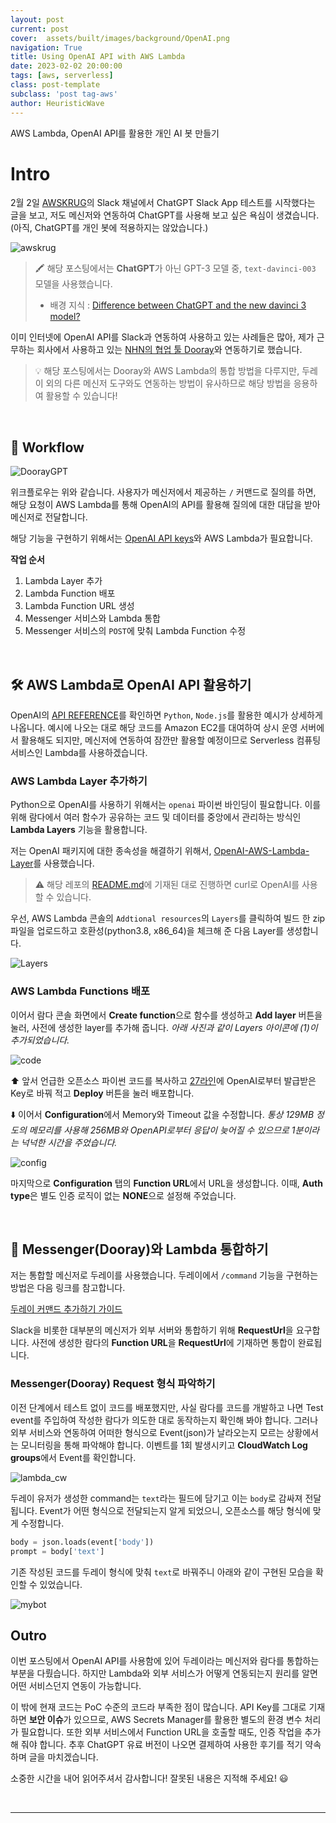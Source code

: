 ```yaml
---
layout: post
current: post
cover:  assets/built/images/background/OpenAI.png
navigation: True
title: Using OpenAI API with AWS Lambda
date: 2023-02-02 20:00:00
tags: [aws, serverless]
class: post-template
subclass: 'post tag-aws'
author: HeuristicWave
---
```

AWS Lambda, OpenAI API를 활용한 개인 AI 봇 만들기

# Intro

2월 2일 [AWSKRUG](https://www.facebook.com/groups/awskrug/ )의 Slack 채널에서 ChatGPT Slack App 테스트를 시작했다는 글을 보고,
저도 메신저와 연동하여 ChatGPT를 사용해 보고 싶은 욕심이 생겼습니다. (아직, ChatGPT를 개인 봇에 적용하지는 않았습니다.)

![awskrug](../../assets/built/images/post/etc/awskrug.png)

> 🖍 해당 포스팅에서는 **ChatGPT**가 아닌 GPT-3 모델 중, `text-davinci-003` 모델을 사용했습니다.
> <br>
> - 배경 지식 : [Difference between ChatGPT and the new davinci 3 model?](https://www.reddit.com/r/OpenAI/comments/zdrnsf/difference_between_chatgpt_and_the_new_davinci_3/)

이미 인터넷에 OpenAI API를 Slack과 연동하여 사용하고 있는 사례들은 많아,
제가 근무하는 회사에서 사용하고 있는 [NHN의 협업 툴 Dooray](https://dooray.com/main/ )와 연동하기로 했습니다.

> 💡 해당 포스팅에서는 Dooray와 AWS Lambda의 통합 방법을 다루지만,
> 두레이 외의 다른 메신저 도구와도 연동하는 방법이 유사하므로 해당 방법을 응용하여 활용할 수 있습니다!

<br> 

## 🧭 Workflow

![DoorayGPT](../../assets/built/images/post/etc/dooraygpt.png)

위크플로우는 위와 같습니다. 사용자가 메신저에서 제공하는 `/` 커맨드로 질의를 하면,
해당 요청이 AWS Lambda를 통해 OpenAI의 API를 활용해 질의에 대한 대답을 받아 메신저로 전달합니다.

해당 기능을 구현하기 위해서는 [OpenAI API keys](https://platform.openai.com/account/api-keys )와 AWS Lambda가 필요합니다.

**작업 순서**

1. Lambda Layer 추가
2. Lambda Function 배포
3. Lambda Function URL 생성
4. Messenger 서비스와 Lambda 통합
5. Messenger 서비스의 `POST`에 맞춰 Lambda Function 수정

<br>

## 🛠️ AWS Lambda로 OpenAI API 활용하기

OpenAI의 [API REFERENCE](https://platform.openai.com/docs/api-reference/introduction )를 확인하면 
`Python`, `Node.js`를 활용한 예시가 상세하게 나옵니다.
예시에 나오는 대로 해당 코드를 Amazon EC2를 대여하여 상시 운영 서버에서 활용해도 되지만, 메신저에 연동하여 잠깐만 활용할 예정이므로 Serverless 컴퓨팅 서비스인 Lambda를 사용하겠습니다.

### AWS Lambda Layer 추가하기

Python으로 OpenAI를 사용하기 위해서는 `openai` 파이썬 바인딩이 필요합니다.
이를 위해 람다에서 여러 함수가 공유하는 코드 및 데이터를 중앙에서 관리하는 방식인 **Lambda Layers** 기능을 활용합니다. 

저는 OpenAI 패키지에 대한 종속성을 해결하기 위해서, [OpenAI-AWS-Lambda-Layer](https://github.com/erenyasarkurt/OpenAI-AWS-Lambda-Layer )를 사용했습니다.

> ⚠️ 해당 레포의 [README.md](https://github.com/erenyasarkurt/OpenAI-AWS-Lambda-Layer/blob/main/README.md )에 기재된 대로 진행하면 curl로 OpenAI를 사용할 수 있습니다.

우선, AWS Lambda 콘솔의 `Addtional resources`의 `Layers`를 클릭하여 빌드 한 zip 파일을 업로드하고 호환성(python3.8, x86_64)을 체크해 준 다음 Layer를 생성합니다.

![Layers](../../assets/built/images/post/lambda/layers.png)

### AWS Lambda Functions 배포

이어서 람다 콘솔 화면에서 **Create function**으로 함수를 생성하고 **Add layer** 버튼을 눌러,
사전에 생성한 layer를 추가해 줍니다. *아래 사진과 같이 Layers 아이콘에 (1)이 추가되었습니다.*

![code](../../assets/built/images/post/lambda/code.png)

⬆️ 앞서 언급한 오픈소스 파이썬 코드를 복사하고 [27라인](https://github.com/erenyasarkurt/OpenAI-AWS-Lambda-Layer/blob/main/lambda_function.py#L27 )에 OpenAI로부터 발급받은 Key로 바꿔 적고 **Deploy** 버튼을 눌러 배포합니다.

⬇️ 이어서 **Configuration**에서 Memory와 Timeout 값을 수정합니다.
*통상 129MB 정도의 메모리를 사용해 256MB와 OpenAPI로부터 응답이 늦어질 수 있으므로 1분이라는 넉넉한 시간을 주었습니다.*

![config](../../assets/built/images/post/lambda/config.png)

마지막으로 **Configuration** 탭의 **Function URL**에서 URL을 생성합니다.
이때, **Auth type**은 별도 인증 로직이 없는 **NONE**으로 설정해 주었습니다.

<br>

## 🔄 Messenger(Dooray)와 Lambda 통합하기

저는 통합할 메신저로 두레이를 사용했습니다. 두레이에서 `/command` 기능을 구현하는 방법은 다음 링크를 참고합니다.

[두레이 커맨드 추가하기 가이드](https://helpdesk.dooray.com/share/pages/9wWo-xwiR66BO5LGshgVTg/2900080163559890590)

Slack을 비롯한 대부분의 메신저가 외부 서버와 통합하기 위해 **RequestUrl**을 요구합니다.
사전에 생성한 람다의 **Function URL**을 **RequestUrl**에 기재하면 통합이 완료됩니다.

### Messenger(Dooray) Request 형식 파악하기

이전 단계에서 테스트 없이 코드를 배포했지만, 사실 람다를 코드를 개발하고 나면 Test event를 주입하여 작성한 람다가 의도한 대로 동작하는지 확인해 봐야 합니다.
그러나 외부 서비스와 연동하여 어떠한 형식으로 Event(json)가 날라오는지 모르는 상황에서는 모니터링을 통해 파악해야 합니다.
이벤트를 1회 발생시키고 **CloudWatch Log groups**에서 Event를 확인합니다.

![lambda_cw](../../assets/built/images/post/lambda/lambda_cw.png)

두레이 유저가 생성한 command는 `text`라는 필드에 담기고 이는 `body`로 감싸져 전달됩니다.
Event가 어떤 형식으로 전달되는지 알게 되었으니, 오픈소스를 해당 형식에 맞게 수정합니다.

```python
body = json.loads(event['body'])
prompt = body['text']
```

기존 작성된 코드를 두레이 형식에 맞춰 `text`로 바꿔주니 아래와 같이 구현된 모습을 확인할 수 있었습니다.

![mybot](../../assets/built/images/post/etc/mybot.png)

## Outro

이번 포스팅에서 OpenAI API를 사용함에 있어 두레이라는 메신저와 람다를 통합하는 부분을 다뤘습니다.
하지만 Lambda와 외부 서비스가 어떻게 연동되는지 원리를 알면 어떤 서비스던지 연동이 가능합니다.

이 밖에 현재 코드는 PoC 수준의 코드라 부족한 점이 많습니다.
API Key를 그대로 기재하면 **보안 이슈**가 있으므로, AWS Secrets Manager를 활용한 별도의 환경 변수 처리가 필요합니다.
또한 외부 서비스에서 Function URL을 호출할 때도, 인증 작업을 추가해 줘야 합니다.
추후 ChatGPT 유료 버전이 나오면 결제하여 사용한 후기를 적기 약속하며 글을 마치겠습니다.

소중한 시간을 내어 읽어주셔서 감사합니다! 잘못된 내용은 지적해 주세요! 😃

<br>

---

<br>